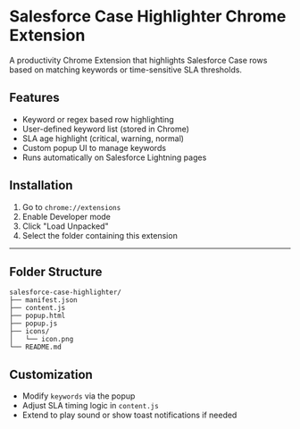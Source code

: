 # Salesforce Case Highlighter Chrome Extension

A productivity Chrome Extension that highlights Salesforce Case rows based on matching keywords or time-sensitive SLA thresholds.

## Features
- Keyword or regex based row highlighting
- User-defined keyword list (stored in Chrome)
- SLA age highlight (critical, warning, normal)
- Custom popup UI to manage keywords
- Runs automatically on Salesforce Lightning pages

## Installation
1. Go to `chrome://extensions`
2. Enable Developer mode
3. Click "Load Unpacked"
4. Select the folder containing this extension

---

## Folder Structure
```
salesforce-case-highlighter/
├── manifest.json
├── content.js
├── popup.html
├── popup.js
├── icons/
│   └── icon.png
└── README.md
```

## Customization
- Modify `keywords` via the popup
- Adjust SLA timing logic in `content.js`
- Extend to play sound or show toast notifications if needed